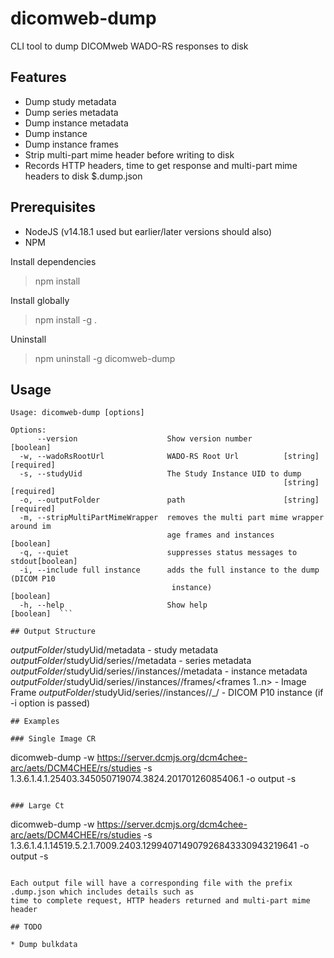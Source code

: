 # dicomweb-dump
CLI tool to dump DICOMweb WADO-RS responses to disk

## Features
* Dump study metadata
* Dump series metadata
* Dump instance metadata
* Dump instance
* Dump instance frames
* Strip multi-part mime header before writing to disk
* Records HTTP headers, time to get response and multi-part mime headers to disk $.dump.json

## Prerequisites

* NodeJS (v14.18.1 used but earlier/later versions should also)
* NPM

Install dependencies

> npm install

Install globally

> npm install -g .

Uninstall

> npm uninstall -g dicomweb-dump

## Usage

```
Usage: dicomweb-dump [options]

Options:
      --version                    Show version number                 [boolean]
  -w, --wadoRsRootUrl              WADO-RS Root Url          [string] [required]
  -s, --studyUid                   The Study Instance UID to dump
                                                             [string] [required]
  -o, --outputFolder               path                      [string] [required]
  -m, --stripMultiPartMimeWrapper  removes the multi part mime wrapper around im
                                   age frames and instances            [boolean]
  -q, --quiet                      suppresses status messages to stdout[boolean]
  -i, --include full instance      adds the full instance to the dump (DICOM P10
                                    instance)                          [boolean]
  -h, --help                       Show help                           [boolean]  ```

## Output Structure

```
$outputFolder/$studyUid/metadata - study metadata
$outputFolder/$studyUid/series/<seriesuid>/metadata - series metadata
$outputFolder/$studyUid/series/<seriesuid>/instances/<sopinstanceuid>/metadata - instance metadata
$outputFolder/$studyUid/series/<seriesuid>/instances/<sopinstanceuid>/frames/<frames 1..n> - Image Frame
$outputFolder/$studyUid/series/<seriesuid>/instances/<sopinstanceuid>/_/<sopinstanceuid> - DICOM P10 instance (if -i option is passed)
```
## Examples

### Single Image CR
```
dicomweb-dump -w https://server.dcmjs.org/dcm4chee-arc/aets/DCM4CHEE/rs/studies -s 1.3.6.1.4.1.25403.345050719074.3824.20170126085406.1 -o output -s
```

### Large Ct
```
dicomweb-dump -w https://server.dcmjs.org/dcm4chee-arc/aets/DCM4CHEE/rs/studies -s 1.3.6.1.4.1.14519.5.2.1.7009.2403.129940714907926843330943219641 -o output -s
```

Each output file will have a corresponding file with the prefix .dump.json which includes details such as
time to complete request, HTTP headers returned and multi-part mime header

## TODO

* Dump bulkdata
